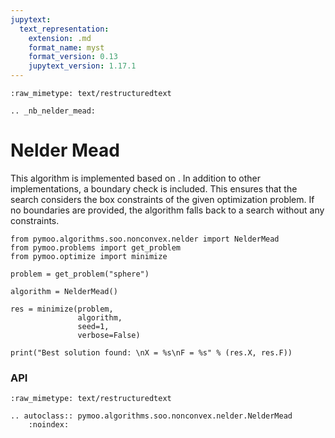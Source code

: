 ```yaml
---
jupytext:
  text_representation:
    extension: .md
    format_name: myst
    format_version: 0.13
    jupytext_version: 1.17.1
---
```


```{raw-cell}
:raw_mimetype: text/restructuredtext

.. _nb_nelder_mead:
```

# Nelder Mead


This algorithm is implemented based on <cite data-cite="NelderMead65"></cite>. In addition to other implementations, a boundary check is included. This ensures that the search considers the box constraints of the given optimization problem. If no boundaries are provided, the algorithm falls back to a search without any constraints. 

```{code-cell} ipython3
from pymoo.algorithms.soo.nonconvex.nelder import NelderMead
from pymoo.problems import get_problem
from pymoo.optimize import minimize

problem = get_problem("sphere")

algorithm = NelderMead()

res = minimize(problem,
               algorithm,
               seed=1,
               verbose=False)

print("Best solution found: \nX = %s\nF = %s" % (res.X, res.F))
```

### API

```{raw-cell}
:raw_mimetype: text/restructuredtext

.. autoclass:: pymoo.algorithms.soo.nonconvex.nelder.NelderMead
    :noindex:
```
